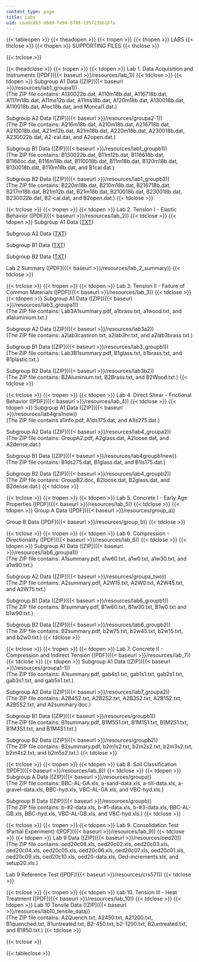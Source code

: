 ```yaml
---
content_type: page
title: Labs
uid: ceadcd63-d6dd-fe94-8798-195723bb10fa
---
```


{{< tableopen >}}
{{< theadopen >}}
{{< tropen >}}
{{< thopen >}}
LABS
{{< thclose >}}
{{< thopen >}}
SUPPORTING FILES
{{< thclose >}}

{{< trclose >}}

{{< theadclose >}}
{{< tropen >}}
{{< tdopen >}}
Lab 1. Data Acquisition and Instruments ([PDF]({{< baseurl >}}/resources/lab_1))
{{< tdclose >}}
{{< tdopen >}}
Subgroup A1 Data ([ZIP]({{< baseurl >}}/resources/lab1_groupa1))  
(The ZIP file contains: A130022b.dat, A110m18b.dat, A116718b.dat, A117m18b.dat, A11ms12b.dat, A11ms18b.dat, A120m18b.dat, A130018b.dat, A110018b.dat, A1oc18b.dat, and Moncal1.dat.)  
  
Subgroup A2 Data ([ZIP]({{< baseurl >}}/resources/groupa2-1))  
(The ZIP file contains: A216m18b.dat, A210m18b.dat, A216718b.dat, A210018b.dat, A21m12b.dat, A21m18b.dat, A220m18b.dat, A230018b.dat, A230022b.dat, A2-cal.dat, and A2open.dat.)  
  
Subgroup B1 Data ([ZIP]({{< baseurl >}}/resources/lab1_groupb1))  
(The ZIP file contains: B130022b.dat, B11m12b.dat, B116618b.dat, B1166oc.dat, B116m18b.dat, B110018b.dat, B11m18b.dat, B120m18b.dat, B130018b.dat, B110m18b.dat, and B1cal.dat.)  
  
Subgroup B2 Data ([ZIP]({{< baseurl >}}/resources/lab1_groupb2))  
(The ZIP file contains: B220m18b.dat, B210m18b.dat, B216718b.dat, B217m18b.dat, B21m12b.dat, B21m18b.dat, B210018b.dat, B230018b.dat, B230022b.dat, B2-cal.dat, and B2open.dat.)
{{< tdclose >}}

{{< trclose >}}
{{< tropen >}}
{{< tdopen >}}
Lab 2. Tension I - Elastic Behavior ([PDF]({{< baseurl >}}/resources/lab_2))
{{< tdclose >}}
{{< tdopen >}}
Subgroup A1 Data ([TXT](/courses/civil-and-environmental-engineering/1-103-civil-engineering-materials-laboratory-spring-2004/labs/a1thick.txt))  
  
Subgroup A2 Data ([TXT](/courses/civil-and-environmental-engineering/1-103-civil-engineering-materials-laboratory-spring-2004/labs/a2thin.txt))  
  
Subgroup B1 Data ([TXT](/courses/civil-and-environmental-engineering/1-103-civil-engineering-materials-laboratory-spring-2004/labs/b1long.txt))  
  
Subgroup B2 Data ([TXT](/courses/civil-and-environmental-engineering/1-103-civil-engineering-materials-laboratory-spring-2004/labs/b2std.txt))  
  
Lab 2 Summary ([PDF]({{< baseurl >}}/resources/lab_2_summary))
{{< tdclose >}}

{{< trclose >}}
{{< tropen >}}
{{< tdopen >}}
Lab 3. Tension II - Failure of Common Materials ([PDF]({{< baseurl >}}/resources/lab_3))
{{< tdclose >}}
{{< tdopen >}}
Subgroup A1 Data ([ZIP]({{< baseurl >}}/resources/lab3_groupa1))  
(The ZIP file contains: Lab3A1summary.pdf, a1brass.txt, a1wood.txt, and a1aluminium.txt.)  
  
Subgroup A2 Data ([ZIP]({{< baseurl >}}/resources/lab3a2))  
(The ZIP file contains: a2lab3castiron.txt, a2lab3hr.txt, and a2lab3brass.txt.)  
  
Subgroup B1 Data ([ZIP]({{< baseurl >}}/resources/lab3_groupb1))  
(The ZIP file contains: Lab3B1summary.pdf, B1glass.txt, b1brass.txt, and B1plastic.txt.)  
  
Subgroup B2 Data ([ZIP]({{< baseurl >}}/resources/lab3b2))  
(The ZIP file contains: B2Aluminium.txt, B2Brass.txt, and B2Wood.txt.)
{{< tdclose >}}

{{< trclose >}}
{{< tropen >}}
{{< tdopen >}}
Lab 4. Direct Shear - Frictional Behavior ([PDF]({{< baseurl >}}/resources/lab_4))
{{< tdclose >}}
{{< tdopen >}}
Subgroup A1 Data ([ZIP]({{< baseurl >}}/resources/lab4gra1new))  
(The ZIP file contains a1info.pdf, A1ds175.dat, and A1ls275.dat.)  
  
Subgroup A2 Data ([ZIP]({{< baseurl >}}/resources/lab4_groupa2))  
(The ZIP file contains: GroupA2.pdf, A2glass.dat, A2loose.dat, and A2dense.dat.)  
  
Subgroup B1 Data ([ZIP]({{< baseurl >}}/resources/lab4groupb1new))  
(The ZIP file contains: B1ds275.dat, B1glass.dat, and B1ls175.dat.)  
  
Subgroup B2 Data ([ZIP]({{< baseurl >}}/resources/lab4_groupb2))  
(The ZIP file contains: GroupB2.doc, B2loose.dat, B2glass.dat, and B2dense.dat.)
{{< tdclose >}}

{{< trclose >}}
{{< tropen >}}
{{< tdopen >}}
Lab 5. Concrete I - Early Age Properties ([PDF]({{< baseurl >}}/resources/lab_5))
{{< tdclose >}}
{{< tdopen >}}
Group A Data ([PDF]({{< baseurl >}}/resources/group_a))  
  
Group B Data ([PDF]({{< baseurl >}}/resources/group_b))
{{< tdclose >}}

{{< trclose >}}
{{< tropen >}}
{{< tdopen >}}
Lab 6. Compression - Directionality ([PDF]({{< baseurl >}}/resources/lab_6))
{{< tdclose >}}
{{< tdopen >}}
Subgroup A1 Data ([ZIP]({{< baseurl >}}/resources/lab6_groupa1))  
(The ZIP file contains: A1summary.pdf, a1w60.txt, a1w0.txt, a1w30.txt, and a1w90.txt.)  
  
Subgroup A2 Data ([ZIP]({{< baseurl >}}/resources/groupa_two))  
(The ZIP file contains: A2summary.pdf, A2W15.txt, A2W0.txt, A2W45.txt, and A2W75.txt.)  
  
Subgroup B1 Data ([ZIP]({{< baseurl >}}/resources/lab6_groupb1))  
(The ZIP file contains: B!summary.pdf, B1w60.txt, B1w30.txt, B1w0.txt and b1w90.txt.)  
  
Subgroup B2 Data ([ZIP]({{< baseurl >}}/resources/lab6_groupb2))  
(The ZIP file contains: B2summary.pdf, b2w75.txt, b2w45.txt, b2w15.txt, and b2w0.txt.)
{{< tdclose >}}

{{< trclose >}}
{{< tropen >}}
{{< tdopen >}}
Lab 7. Concrete II - Compression and Indirect Tension ([PDF]({{< baseurl >}}/resources/lab_7))
{{< tdclose >}}
{{< tdopen >}}
Subgroup A1 Data ([ZIP]({{< baseurl >}}/resources/groupa1-1))  
(The ZIP file contains: A1summary.pdf, gab4s1.txt, gab1s1.txt, gab2s1.txt, gab3s1.txt, and gab5s1.txt.)  
  
Subgroup A2 Data ([ZIP]({{< baseurl >}}/resources/lab7_groupa2))  
(The ZIP file contains: A2B4S2.txt, A2B2S2.txt, A2B3S2.txt, A2B1S2.txt, A2B5S2.txt, and A2summary.doc.)  
  
Subgroup B1 Data ([ZIP]({{< baseurl >}}/resources/groupb1))  
(The ZIP file contains: B1summary.pdf, B1M5S1.txt, B1M1S1.txt, B1M2S1.txt, B1M3S1.txt, and B1M4S1.txt.)  
  
Subgroup B2 Data ([ZIP]({{< baseurl >}}/resources/groupb2))  
(The ZIP file contains: B2summary.pdf, b2m1s2.txt, b2m2s2.txt, b2m3s2.txt, b2m4s2.txt, and b2m5s2.txt.)
{{< tdclose >}}

{{< trclose >}}
{{< tropen >}}
{{< tdopen >}}
Lab 8. Soil Classification ([PDF]({{< baseurl >}}/resources/lab_8))
{{< tdclose >}}
{{< tdopen >}}
Subgroup A Data ([ZIP]({{< baseurl >}}/resources/groupa))  
(The ZIP file contains: BBC-AL-GA.xls, a-sand-data.xls, a-till-data.xls, a-gravel-data.xls, BBC-hyd.xls, VBC-AL-GA.xls, and VBC-hyd.xls.)  
  
Subgroup B Data ([ZIP]({{< baseurl >}}/resources/groupb))  
(The ZIP file contains: b-#2-data.xls, b-#1-data.xls, b-#3-data.xls, BBC-AL-GB.xls, BBC-hyd.xls, VBC-AL-GB.xls, and VBC-hyd.xls.)
{{< tdclose >}}

{{< trclose >}}
{{< tropen >}}
{{< tdopen >}}
Lab 9. Consolidation Test (Partial Experiment) ([PDF]({{< baseurl >}}/resources/lab_9))
{{< tdclose >}}
{{< tdopen >}}
Lab 9 Data ([ZIP]({{< baseurl >}}/resources/oed20))  
(The ZIP file contains: oed20c08.xls, oed20c02.xls, oed20c03.xls, oed20c04.xls, oed20c05.xls, oed20c06.xls, oed20c07.xls, oed20c01.xls, oed20c09.xls, oed20c10.xls, oed20-data.xls, Oed-increments.xls, and setup20.xls.)  
  
Lab 9 Reference Test ([PDF]({{< baseurl >}}/resources/crs571))
{{< tdclose >}}

{{< trclose >}}
{{< tropen >}}
{{< tdopen >}}
Lab 10. Tension III - Heat Treatment ([PDF]({{< baseurl >}}/resources/lab_10))
{{< tdclose >}}
{{< tdopen >}}
Lab 10 Tensile Data ([ZIP]({{< baseurl >}}/resources/lab10_tensile_data))  
(The ZIP file contains: A2Quench.txt, A2450.txt, A21200.txt, B1quenched.txt, B1untreated.txt, B2-450.txt, b2-1200.txt, B2untreated.txt, and B1850.txt.)
{{< tdclose >}}

{{< trclose >}}

{{< tableclose >}}